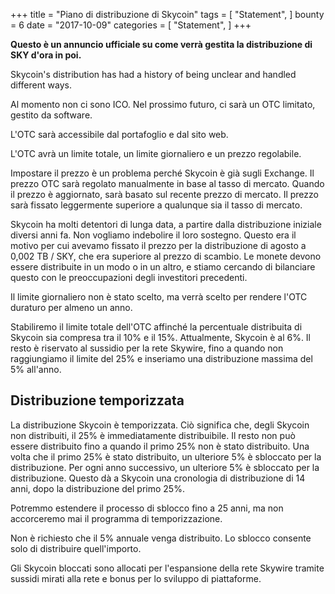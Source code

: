 +++
title = "Piano di distribuzione di Skycoin"
tags = [
    "Statement",
]
bounty = 6
date = "2017-10-09"
categories = [
    "Statement",
]
+++

**Questo è un annuncio ufficiale su come verrà gestita la distribuzione di SKY d'ora in poi.**

Skycoin's distribution has had a history of being unclear and handled
different ways.

Al momento non ci sono ICO. Nel prossimo futuro, ci sarà un OTC limitato, gestito da software.

L'OTC sarà accessibile dal portafoglio e dal sito web.

L'OTC avrà un limite totale, un limite giornaliero e un prezzo regolabile.

Impostare il prezzo è un problema perché Skycoin è già sugli Exchange. Il prezzo OTC sarà regolato manualmente in base al tasso di mercato. Quando il prezzo è aggiornato, sarà basato sul recente prezzo di mercato. Il prezzo sarà fissato leggermente superiore a qualunque sia il tasso di mercato.

Skycoin ha molti detentori di lunga data, a partire dalla distribuzione iniziale diversi anni fa. Non vogliamo indebolire il loro sostegno. Questo era il motivo per cui avevamo fissato il prezzo per la distribuzione di agosto a 0,002 TB / SKY, che era superiore al prezzo di scambio. Le monete devono essere distribuite in un modo o in un altro, e stiamo cercando di bilanciare questo con le preoccupazioni degli investitori precedenti.

Il limite giornaliero non è stato scelto, ma verrà scelto per rendere l'OTC duraturo per almeno un anno.

Stabiliremo il limite totale dell'OTC affinché la percentuale distribuita di Skycoin sia compresa tra il 10% e il 15%. Attualmente, Skycoin è al 6%. Il resto è riservato al sussidio per la rete Skywire, fino a quando non raggiungiamo il limite del 25% e inseriamo una distribuzione massima del 5% all'anno.

## Distribuzione temporizzata

La distribuzione Skycoin è temporizzata. Ciò significa che, degli Skycoin non distribuiti, il 25% è immediatamente distribuibile. Il resto non può essere distribuito fino a quando il primo 25% non è stato distribuito. Una volta che il primo 25% è stato distribuito, un ulteriore 5% è sbloccato per la distribuzione. Per ogni anno successivo, un ulteriore 5% è sbloccato per la distribuzione. Questo dà a Skycoin una cronologia di distribuzione di 14 anni, dopo la distribuzione del primo 25%.

Potremmo estendere il processo di sblocco fino a 25 anni, ma non accorceremo mai il programma di temporizzazione.

Non è richiesto che il 5% annuale venga distribuito. Lo sblocco consente solo di distribuire quell'importo.

Gli Skycoin bloccati sono allocati per l'espansione della rete Skywire tramite sussidi mirati alla rete e bonus per lo sviluppo di piattaforme.

